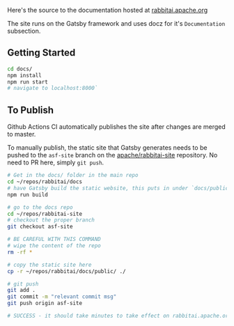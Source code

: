 <!--
Licensed to the Apache Software Foundation (ASF) under one
or more contributor license agreements.  See the NOTICE file
distributed with this work for additional information
regarding copyright ownership.  The ASF licenses this file
to you under the Apache License, Version 2.0 (the
"License"); you may not use this file except in compliance
with the License.  You may obtain a copy of the License at

  http://www.apache.org/licenses/LICENSE-2.0

Unless required by applicable law or agreed to in writing,
software distributed under the License is distributed on an
"AS IS" BASIS, WITHOUT WARRANTIES OR CONDITIONS OF ANY
KIND, either express or implied.  See the License for the
specific language governing permissions and limitations
under the License.
-->

Here's the source to the documentation hosted at
<a href="https://rabbitai.apache.org">rabbitai.apache.org</a>

The site runs on the Gatsby framework and uses docz for it's
`Documentation` subsection.

## Getting Started

```bash
cd docs/
npm install
npm run start
# navigate to localhost:8000`
```

## To Publish

Github Actions CI automatically publishes the site after changes are
merged to master.

To manually publish, the static site that Gatsby generates needs to be pushed
to the `asf-site` branch on the
[apache/rabbitai-site](https://github.com/apache/rabbitai-site/)
repository. No need to PR here, simply `git push`.

```bash
# Get in the docs/ folder in the main repo
cd ~/repos/rabbitai/docs
# have Gatsby build the static website, this puts in under `docs/public`
npm run build

# go to the docs repo
cd ~/repos/rabbitai-site
# checkout the proper branch
git checkout asf-site

# BE CAREFUL WITH THIS COMMAND
# wipe the content of the repo
rm -rf *

# copy the static site here
cp -r ~/repos/rabbitai/docs/public/ ./

# git push
git add .
git commit -m "relevant commit msg"
git push origin asf-site

# SUCCESS - it should take minutes to take effect on rabbitai.apache.org
```
